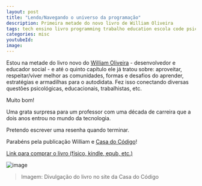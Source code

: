 ```yaml
---
layout: post
title: "Lendo/Navegando o universo da programação"
description: Primeira metade do novo livro de William Oliveira
tags: tech ensino livro programming trabalho education escola code psicologia carreira dev programacao
categories: misc
youtubeId:
image: 
---
```


Estou na metade do livro novo do [William Oliveira](https://twitter.com/1ilhas) - desenvolvedor e educador social - e até o quinto capítulo ele já tratou sobre: aproveitar, respeitar/viver melhor as comunidades, formas e desafios do aprender, estratégias e armadilhas para o autodidata. Fez isso conectando diversas questões psicológicas, educacionais, trabalhistas, etc.

Muito bom!

Uma grata surpresa para um professor com uma década de carreira que a dois anos entrou no mundo da tecnologia.

Pretendo escrever uma resenha quando terminar.

Parabéns pela publicação William e [Casa do Código](https://www.casadocodigo.com.br/)!

[Link para comprar o livro (físico, kindle, epub, etc.)](https://www.casadocodigo.com.br/products/livro-navegando-universo)

![image](https://www.casadocodigo.com.br/products/livro-navegando-universo)
>Imagem: Divulgação do livro no site da Casa do Código
